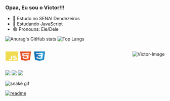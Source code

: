   ### Opaa, Eu sou o Victor!!!

- 🔭 Estudo no SENAI Dendezeiros
- 🌱 Estudando JavaScript
- 😄 Pronouns: Ele/Dele

<div>
  
  ![Anurag's GitHub stats](https://github-readme-stats.vercel.app/api?username=victordjesus&show_icons=true&theme=dark)
  ![Top Langs](https://github-readme-stats.vercel.app/api/top-langs/?username=victordjesus&layout=compact&theme=dark)
</div>

<div style="display: inline_block"><br>
  <img align="center" alt="Victor-Js" height="30" width="40" src="https://raw.githubusercontent.com/devicons/devicon/master/icons/javascript/javascript-plain.svg">
  <img align="center" alt="Victor-HTML" height="30" width="40" src="https://raw.githubusercontent.com/devicons/devicon/master/icons/html5/html5-original.svg">
  <img align="center" alt="Victor-CSS" height="30" width="40" src="https://raw.githubusercontent.com/devicons/devicon/master/icons/css3/css3-original.svg">
  <img align="right" alt="Victor-Image" src= https://media.discordapp.net/attachments/703029285128241222/1180996138040565820/image4.png?ex=657f735d&is=656cfe5d&hm=9763be829191d7c0cd9bfed04edcf7d332c3f25a81fc6c21e37207f9dc80f168&=&format=webp&quality=lossless>
</div>

##

<div>
  <a href="https://www.instagram.com/071_vitinho_/" target="_blank"><img src="https://img.shields.io/badge/-Instagram-%23E4405F?style=for-the-badge&logo=instagram&logoColor=white" target="_blank"></a>
  <a href = "mailto:victor.jesuscorreia@gmail.com"><img src="https://img.shields.io/badge/-Gmail-%23333?style=for-the-badge&logo=gmail&logoColor=white" target="_blank"></a>
  <a href="https://www.linkedin.com/in/victor-j-083971257/" target="_blank"><img src="https://img.shields.io/badge/-LinkedIn-%230077B5?style=for-the-badge&logo=linkedin&logoColor=white" target="_blank"></a> 
</div>


![snake gif](https://github.com/victordjesus/victordjesus/blob/output/github-contribution-grid-snake.gif)



[![readme](https://github-readme-stats.vercel.app/api/?username=victordjesus&theme=react)](https://github.com/victordjesus)
